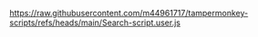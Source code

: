 https://raw.githubusercontent.com/m44961717/tampermonkey-scripts/refs/heads/main/Search-script.user.js
